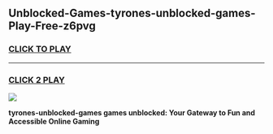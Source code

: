
## Unblocked-Games-tyrones-unblocked-games-Play-Free-z6pvg
<h3>
<a href="https://premium76.site?title=tyrones-unblocked-games&ref=10A">CLICK TO PLAY</a></h3>
<hr>

<h3>
<a href="https://premium76.site?title=tyrones-unblocked-games&ref=10A">CLICK 2 PLAY</a>
  
</h3>

<a href="https://premium76.site?title=tyrones-unblocked-games&ref=10A"><img src="https://clearcache.store/games.png"></a>


**tyrones-unblocked-games games unblocked: Your Gateway to Fun and Accessible Online Gaming**
